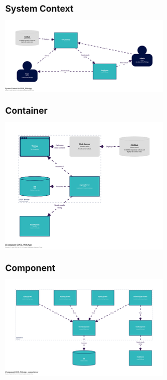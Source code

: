 # System Context
![Component](./assets/structurizr-1-SystemContext-001.png)

# Container
![Component](./assets/structurizr-1-Container-001.png)


# Component
![Component](./assets/structurizr-1-Component-001.png)
